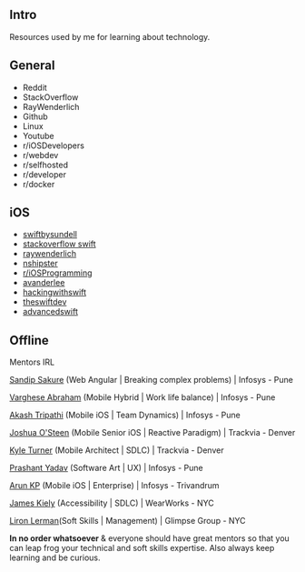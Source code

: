 
## Intro

Resources used by me for learning about technology.

## General

* Reddit
* StackOverflow
* RayWenderlich
* Github
* Linux
* Youtube
* r/iOSDevelopers
* r/webdev
* r/selfhosted
* r/developer
* r/docker


## iOS

- [swiftbysundell](https://www.swiftbysundell.com/)
- [stackoverflow swift](https://stackoverflow.com/questions/tagged/swift) 
- [raywenderlich](https://www.raywenderlich.com/ios/articles)
- [nshipster](https://nshipster.com/)
- [r/iOSProgramming](https://www.reddit.com/r/iOSProgramming/)
- [avanderlee](https://www.avanderlee.com/)
- [hackingwithswift](https://www.hackingwithswift.com/)
- [theswiftdev](https://theswiftdev.com/news/)
- [advancedswift](https://www.advancedswift.com/)




## Offline

Mentors IRL

[Sandip Sakure](https://www.linkedin.com/in/sandip-sakure-2b880749/) (Web Angular | Breaking complex problems) | Infosys - Pune

[Varghese Abraham](https://www.linkedin.com/in/varghese-abraham-51799928/) (Mobile Hybrid | Work life balance) | Infosys - Pune

[Akash Tripathi](https://www.linkedin.com/in/akashtripathi9/) (Mobile iOS | Team Dynamics) | Infosys - Pune

[Joshua O'Steen](https://www.linkedin.com/in/joshua-osteen/) (Mobile Senior iOS | Reactive Paradigm) | Trackvia - Denver

[Kyle Turner](https://www.linkedin.com/in/kylerturner/) (Mobile Architect | SDLC) | Trackvia - Denver

[Prashant Yadav](https://www.linkedin.com/in/prashant-yadav-09871133/) (Software Art | UX) | Infosys - Pune

[Arun KP](https://www.linkedin.com/in/arunkp88/) (Mobile iOS | Enterprise) | Infosys - Trivandrum

[James Kiely](https://www.linkedin.com/in/james-kiely-aa56b46/) (Accessibility | SDLC) | WearWorks - NYC

[Liron Lerman](https://www.linkedin.com/in/liron-lerman-64051212/)(Soft Skills | Management) | Glimpse Group - NYC

**In no order whatsoever** & everyone should have great mentors so that you can leap frog your technical and soft skills expertise.
Also always keep learning and be curious.


